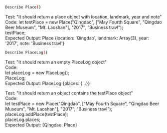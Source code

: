 ```sh
Describe Place()
```
Test: "It should return a place object with location, landmark, year and note"\
Code:
let testPlace = new Place("Qingdao", ["May Fourth Square", "Qingdao Beer Museum", "Mt. Laoshan"], "2017", "Business travl");\
testPlace;\
Expected Output: Place {location: 'Qingdao', landmark: Array(3), year: '2017', note: 'Business travl'}


```sh
Describe PlaceLog()
```
Test: "It should return an empty PlaceLog object"\
Code:\
let placeLog = new PlaceLog();\
PlaceLog;\
Expected Output: PlaceLog {places: {…}}

Test: "It should return an object contains the testPlace object"\
Code:\
let testPlace = new Place("Qingdao", ["May Fourth Square", "Qingdao Beer Museum", "Mt. Laoshan"], "2017", "Business travl");\
placeLog.addPlace(testPlace);\
placeLog.places;\
Expected Output: {Qingdao: Place}